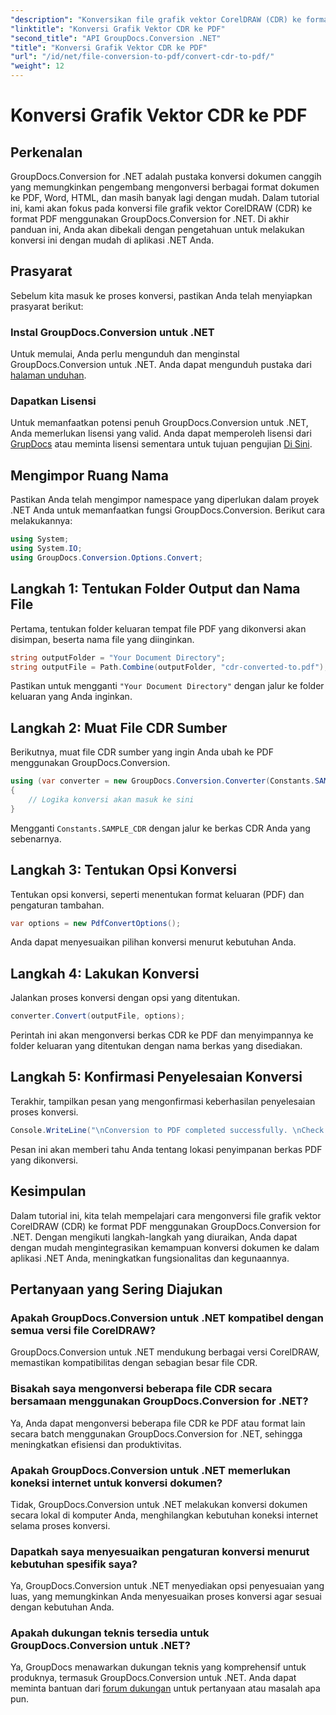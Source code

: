 ```yaml
---
"description": "Konversikan file grafik vektor CorelDRAW (CDR) ke format PDF dengan mudah menggunakan GroupDocs.Conversion for .NET. Sederhanakan proses konversi dokumen Anda."
"linktitle": "Konversi Grafik Vektor CDR ke PDF"
"second_title": "API GroupDocs.Conversion .NET"
"title": "Konversi Grafik Vektor CDR ke PDF"
"url": "/id/net/file-conversion-to-pdf/convert-cdr-to-pdf/"
"weight": 12
---
```


# Konversi Grafik Vektor CDR ke PDF

## Perkenalan
GroupDocs.Conversion for .NET adalah pustaka konversi dokumen canggih yang memungkinkan pengembang mengonversi berbagai format dokumen ke PDF, Word, HTML, dan masih banyak lagi dengan mudah. Dalam tutorial ini, kami akan fokus pada konversi file grafik vektor CorelDRAW (CDR) ke format PDF menggunakan GroupDocs.Conversion for .NET. Di akhir panduan ini, Anda akan dibekali dengan pengetahuan untuk melakukan konversi ini dengan mudah di aplikasi .NET Anda.
## Prasyarat
Sebelum kita masuk ke proses konversi, pastikan Anda telah menyiapkan prasyarat berikut:
### Instal GroupDocs.Conversion untuk .NET
Untuk memulai, Anda perlu mengunduh dan menginstal GroupDocs.Conversion untuk .NET. Anda dapat mengunduh pustaka dari [halaman unduhan](https://releases.groupdocs.com/conversion/net/).
### Dapatkan Lisensi
Untuk memanfaatkan potensi penuh GroupDocs.Conversion untuk .NET, Anda memerlukan lisensi yang valid. Anda dapat memperoleh lisensi dari [GrupDocs](https://purchase.groupdocs.com/buy) atau meminta lisensi sementara untuk tujuan pengujian [Di Sini](https://purchase.groupdocs.com/temporary-license/).

## Mengimpor Ruang Nama
Pastikan Anda telah mengimpor namespace yang diperlukan dalam proyek .NET Anda untuk memanfaatkan fungsi GroupDocs.Conversion. Berikut cara melakukannya:
```csharp
using System;
using System.IO;
using GroupDocs.Conversion.Options.Convert;
```
## Langkah 1: Tentukan Folder Output dan Nama File
Pertama, tentukan folder keluaran tempat file PDF yang dikonversi akan disimpan, beserta nama file yang diinginkan.
```csharp
string outputFolder = "Your Document Directory";
string outputFile = Path.Combine(outputFolder, "cdr-converted-to.pdf");
```
Pastikan untuk mengganti `"Your Document Directory"` dengan jalur ke folder keluaran yang Anda inginkan.
## Langkah 2: Muat File CDR Sumber
Berikutnya, muat file CDR sumber yang ingin Anda ubah ke PDF menggunakan GroupDocs.Conversion.
```csharp
using (var converter = new GroupDocs.Conversion.Converter(Constants.SAMPLE_CDR))
{
    // Logika konversi akan masuk ke sini
}
```
Mengganti `Constants.SAMPLE_CDR` dengan jalur ke berkas CDR Anda yang sebenarnya.
## Langkah 3: Tentukan Opsi Konversi
Tentukan opsi konversi, seperti menentukan format keluaran (PDF) dan pengaturan tambahan.
```csharp
var options = new PdfConvertOptions();
```
Anda dapat menyesuaikan pilihan konversi menurut kebutuhan Anda.
## Langkah 4: Lakukan Konversi
Jalankan proses konversi dengan opsi yang ditentukan.
```csharp
converter.Convert(outputFile, options);
```
Perintah ini akan mengonversi berkas CDR ke PDF dan menyimpannya ke folder keluaran yang ditentukan dengan nama berkas yang disediakan.
## Langkah 5: Konfirmasi Penyelesaian Konversi
Terakhir, tampilkan pesan yang mengonfirmasi keberhasilan penyelesaian proses konversi.
```csharp
Console.WriteLine("\nConversion to PDF completed successfully. \nCheck output in {0}", outputFolder);
```
Pesan ini akan memberi tahu Anda tentang lokasi penyimpanan berkas PDF yang dikonversi.

## Kesimpulan
Dalam tutorial ini, kita telah mempelajari cara mengonversi file grafik vektor CorelDRAW (CDR) ke format PDF menggunakan GroupDocs.Conversion for .NET. Dengan mengikuti langkah-langkah yang diuraikan, Anda dapat dengan mudah mengintegrasikan kemampuan konversi dokumen ke dalam aplikasi .NET Anda, meningkatkan fungsionalitas dan kegunaannya.
## Pertanyaan yang Sering Diajukan
### Apakah GroupDocs.Conversion untuk .NET kompatibel dengan semua versi file CorelDRAW?
GroupDocs.Conversion untuk .NET mendukung berbagai versi CorelDRAW, memastikan kompatibilitas dengan sebagian besar file CDR.
### Bisakah saya mengonversi beberapa file CDR secara bersamaan menggunakan GroupDocs.Conversion for .NET?
Ya, Anda dapat mengonversi beberapa file CDR ke PDF atau format lain secara batch menggunakan GroupDocs.Conversion for .NET, sehingga meningkatkan efisiensi dan produktivitas.
### Apakah GroupDocs.Conversion untuk .NET memerlukan koneksi internet untuk konversi dokumen?
Tidak, GroupDocs.Conversion untuk .NET melakukan konversi dokumen secara lokal di komputer Anda, menghilangkan kebutuhan koneksi internet selama proses konversi.
### Dapatkah saya menyesuaikan pengaturan konversi menurut kebutuhan spesifik saya?
Ya, GroupDocs.Conversion untuk .NET menyediakan opsi penyesuaian yang luas, yang memungkinkan Anda menyesuaikan proses konversi agar sesuai dengan kebutuhan Anda.
### Apakah dukungan teknis tersedia untuk GroupDocs.Conversion untuk .NET?
Ya, GroupDocs menawarkan dukungan teknis yang komprehensif untuk produknya, termasuk GroupDocs.Conversion untuk .NET. Anda dapat meminta bantuan dari [forum dukungan](https://forum.groupdocs.com/c/conversion/11) untuk pertanyaan atau masalah apa pun.